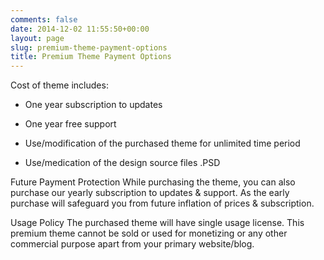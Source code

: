 ```yaml
---
comments: false
date: 2014-12-02 11:55:50+00:00
layout: page
slug: premium-theme-payment-options
title: Premium Theme Payment Options
---
```


Cost of theme includes:



	
  * One year subscription to updates

	
  * One year free support

	
  * Use/modification of the purchased theme for unlimited time period

	
  * Use/medication of the design source files .PSD


Future Payment Protection
While purchasing the theme, you can also purchase our yearly subscription to updates & support. As the early purchase will safeguard you from future inflation of prices & subscription.

Usage Policy
The purchased theme will have single usage license. This premium theme cannot be sold or used for monetizing or any other commercial purpose apart from your primary website/blog.
